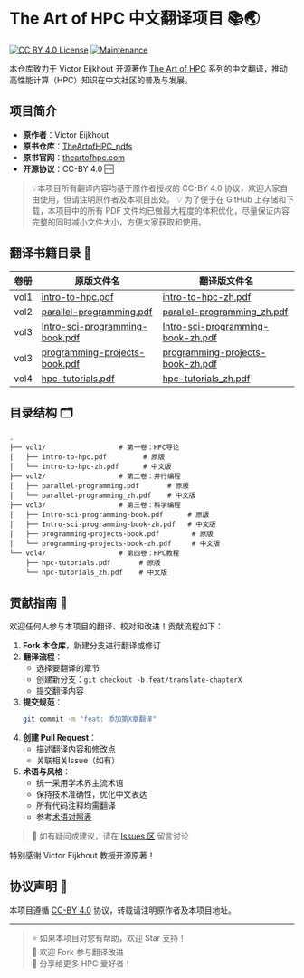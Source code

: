 # The Art of HPC 中文翻译项目 📚🌏

[![CC BY 4.0 License](https://img.shields.io/badge/License-CC%20BY%204.0-lightgrey.svg)](https://creativecommons.org/licenses/by/4.0/)
[![Maintenance](https://img.shields.io/badge/Maintained%3F-yes-green.svg)](https://GitHub.com/Naereen/StrapDown.js/graphs/commit-activity)

本仓库致力于 Victor Eijkhout 开源著作 [The Art of HPC](https://github.com/VictorEijkhout/TheArtofHPC_pdfs) 系列的中文翻译，推动高性能计算（HPC）知识在中文社区的普及与发展。

## 项目简介

- **原作者**：Victor Eijkhout
- **原书仓库**：[TheArtofHPC_pdfs](https://github.com/VictorEijkhout/TheArtofHPC_pdfs)
- **原书官网**：[theartofhpc.com](https://theartofhpc.com/)
- **开源协议**：CC-BY 4.0 🆓

> 💡本项目所有翻译内容均基于原作者授权的 CC-BY 4.0 协议，欢迎大家自由使用，但请注明原作者及本项目出处。
> 💡 为了便于在 GitHub 上存储和下载，本项目中的所有 PDF 文件均已做最大程度的体积优化，尽量保证内容完整的同时减小文件大小，方便大家获取和使用。

## 翻译书籍目录 📖

| 卷册 | 原版文件名 | 翻译版文件名 |
|------|------------|--------------|
| vol1 | [intro-to-hpc.pdf](vol1/intro-to-hpc.pdf) | [intro-to-hpc-zh.pdf](vol1/intro-to-hpc-zh.pdf) | 
| vol2 | [parallel-programming.pdf](vol2/parallel-programming.pdf) | [parallel-programming_zh.pdf](vol2/parallel-programming_zh.pdf) | 
| vol3 | [Intro-sci-programming-book.pdf](vol3/Intro-sci-programming-book.pdf) | [Intro-sci-programming-book-zh.pdf](vol3/Intro-sci-programming-book-zh.pdf) | 
| vol3 | [programming-projects-book.pdf](vol3/programming-projects-book.pdf) | [programming-projects-book-zh.pdf](vol3/programming-projects-book-zh.pdf) | 
| vol4 | [hpc-tutorials.pdf](vol4/hpc-tutorials.pdf) | [hpc-tutorials_zh.pdf](vol4/hpc-tutorials_zh.pdf) | 

## 目录结构 🗂️

```
.
├── vol1/                  # 第一卷：HPC导论
│   ├── intro-to-hpc.pdf         # 原版
│   └── intro-to-hpc-zh.pdf      # 中文版
├── vol2/                  # 第二卷：并行编程
│   ├── parallel-programming.pdf       # 原版
│   └── parallel-programming_zh.pdf    # 中文版
├── vol3/                  # 第三卷：科学编程
│   ├── Intro-sci-programming-book.pdf      # 原版
│   ├── Intro-sci-programming-book-zh.pdf   # 中文版
│   ├── programming-projects-book.pdf        # 原版
│   └── programming-projects-book-zh.pdf     # 中文版
└── vol4/                  # 第四卷：HPC教程
    ├── hpc-tutorials.pdf       # 原版
    └── hpc-tutorials_zh.pdf    # 中文版
```

## 贡献指南 🤝

欢迎任何人参与本项目的翻译、校对和改进！贡献流程如下：

1. **Fork 本仓库**，新建分支进行翻译或修订
2. **翻译流程**：
   - 选择要翻译的章节
   - 创建新分支：`git checkout -b feat/translate-chapterX`
   - 提交翻译内容
3. **提交规范**：
   ```bash
   git commit -m "feat: 添加第X章翻译"
   ```
4. **创建 Pull Request**：
   - 描述翻译内容和修改点
   - 关联相关Issue（如有）
5. **术语与风格**：
   - 统一采用学术界主流术语
   - 保持技术准确性，优化中文表达
   - 所有代码注释均需翻译
   - 参考[术语对照表](术语对照表.md)

> 📢 如有疑问或建议，请在 [Issues 区](https://github.com/your-repo/issues) 留言讨论

特别感谢 Victor Eijkhout 教授开源原著！

## 协议声明 📄

本项目遵循 [CC-BY 4.0](https://creativecommons.org/licenses/by/4.0/deed.zh) 协议，转载请注明原作者及本项目地址。

---

> ⭐ 如果本项目对您有帮助，欢迎 Star 支持！  
> 🍴 欢迎 Fork 参与翻译改进  
> 📢 分享给更多 HPC 爱好者！